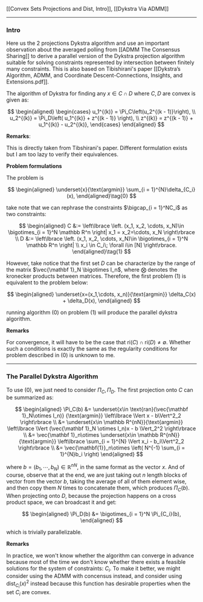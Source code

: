 [[Convex Sets Projections and Dist, Intro]], [[Dykstra Via ADMM]]


---
### **Intro**

Here us the 2 projections Dykstra algorithm and use an important observation about the averaged polling from [[ADMM The Consensus Sharing]] to derive a parallel version of the Dykstra projection algorithm suitable for solving constraints represented by intersection between finitely many constraints. This is also based on Tibishirani's paper [[Dykstra’s Algorithm, ADMM, and Coordinate Descent-Connections, Insights, and Extensions.pdf]]. 

The algorithm of Dykstra for finding any $x\in C\cap D$ where $C, D$ are convex is given as: 

$$
\begin{aligned}
    \begin{cases}
        u_1^{(k)} = \Pi_C\left(u_2^{(k - 1)}\right), 
        \\
        u_2^{(k)} = \Pi_D\left(
            u_1^{(k)} + z^{(k - 1)}
        \right),
        \\
        z^{(k)} = z^{(k - 1)} + u_1^{(k)} - u_2^{(k)}, 
    \end{cases}
\end{aligned}
$$

**Remarks**:

This is directly taken from Tibshirani's paper. Different formulation exists but I am too lazy to verify their equivalences. 

**Problem formulations**

The problem is

$$
\begin{aligned}
    \underset{x}{\text{argmin}} 
    \sum_{i = 1}^{N}\delta_{C_i}(x), 
\end{aligned}\tag{0}
$$

take note that we can rephrase the constraints $\bigcap_{i = 1}^NC_i$ as two constraints: 

$$
\begin{aligned}
    C &:= \left\lbrace
        \left. 
            (x_1, x_2, \cdots, x_N)\in \bigotimes_{i = 1}^N \mathbb R^n
        \right|
        x_1 = x_2=\cdots, x_N 
    \right\rbrace
    \\
    D &:= 
    \left\lbrace
        \left. 
            (x_1, x_2, \cdots, x_N)\in \bigotimes_{i = 1}^N \mathbb R^n
        \right|
        \\
        x_i \in C_i\; \forall i\in [N]
    \right\rbrace. 
\end{aligned}\tag{1}
$$

However, take notice that the first set $D$ can be characterize by the range of the matrix $\vec{\mathbf 1}_N \bigotimes I_n$, where $\bigotimes$ denotes the kronecker products between matrices. Therefore, the first problem (1) is equivalent to the problem below: 

$$
\begin{aligned}
    \underset{x=(x_1,\cdots, x_n)}{\text{argmin}}
    \delta_C(x) + \delta_D(x), 
\end{aligned}
$$

running algorithm (0) on problem (1) will produce the parallel dykstra algorithm. 

**Remarks**

For convergence, it will have to be the case that $\text{ri}(C)\cap \text{ri}(D)\neq \emptyset$. Whether such a conditions is exactly the same as the regularity conditions for problem described in (0) is unknown to me. 

---
### **The Parallel Dykstra Algorithm**

To use (0), we just need to consider $\Pi_C, \Pi_D$. The first projection onto $C$ can be summarized as: 

$$
\begin{aligned}
    \Pi_C(b) &= 
    \underset{x\in \text{ran}(\vec{\mathbf 1}_N\otimes I_n)}
    {\text{argmin}}
    \left\lbrace
        \Vert x  - b\Vert^2_2
    \right\rbrace
    \\
    &= 
    \underset{x\in \mathbb R^{nN}}{\text{argmin}}
    \left\lbrace
        \Vert 
            (\vec{\mathbf 1}_N \otimes I_n)x - b
        \Vert_2^2
    \right\rbrace
    \\
    &= 
    \vec{\mathbf 1}_n\otimes
    \underset{x\in \mathbb R^{nN}}{\text{argmin}}
    \left\lbrace
        \sum_{i = 1}^{N}
            \Vert x_i - b_i\Vert^2_2
    \right\rbrace
    \\
    &= 
    \vec{\mathbf{1}}_n\otimes 
        \left(
            N^{-1} \sum_{i = 1}^{N}b_i
        \right)
\end{aligned}
$$

where $b = (b_1, \cdots, b_N)\in \mathbb R^{nN}$, in the same format as the vector $x$. And of course, observe that at the end, we are just taking out $n$ length blocks of vector from the vector $b$, taking the average of all of them element wise, and then copy them $N$ times to concatenate them, which produces $\Pi_C(b)$. When projecting onto $D$, because the projection happens on a cross product space, we can broadcast it and get: 

$$
\begin{aligned}
    \Pi_D(b) &= 
    \bigotimes_{i = 1}^N \Pi_{C_i}(b), 
\end{aligned}
$$

which is trivially parallelizable. 



**Remarks**

In practice, we won't know whether the algorithm can converge in advance because most of the time we don't know whether there exists a feasible solutions for the system of constraints: $C_i$. To make it better, we might consider using the ADMM with concensus instead, and consider using $\text{dist}_{C_i}(x)^2$ instead because this function has desirable properties when the set $C_i$ are convex. 
